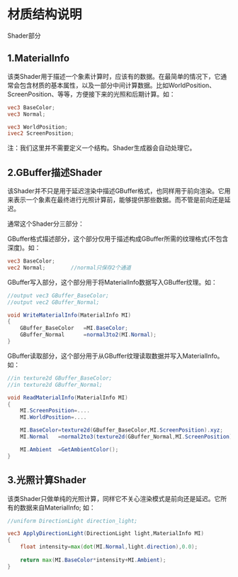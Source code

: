 # 材质结构说明

Shader部分

## 1.MaterialInfo
该类Shader用于描述一个象素计算时，应该有的数据。在最简单的情况下，它通常会包含材质的基本属性，以及一部分中间计算数据。比如WorldPosition、ScreenPosition、等等，方便接下来的光照和后期计算。如：
```glsl
vec3 BaseColor;
vec3 Normal;

vec3 WorldPosition;
ivec2 ScreenPosition;
```
注：我们这里并不需要定义一个结构。Shader生成器会自动处理它。

## 2.GBuffer描述Shader
该Shader并不只是用于延迟渲染中描述GBuffer格式，也同样用于前向渲染。它用来表示一个象素在最终进行光照计算前，能够提供那些数据。而不管是前向还是延迟。

通常这个Shader分三部分：

GBuffer格式描述部分，这个部分仅用于描述构成GBuffer所需的纹理格式(不包含深度)。如：

```glsl
vec3 BaseColor;
vec2 Normal;        //normal只保存2个通道
```

GBuffer写入部分，这个部分用于将MaterialInfo数据写入GBuffer纹理。如：

```glsl
//output vec3 GBuffer_BaseColor;
//output vec2 GBuffer_Normal;

void WriteMaterialInfo(MaterialInfo MI)
{
    GBuffer_BaseColor   =MI.BaseColor;
    GBuffer_Normal      =normal3to2(MI.Normal);
}
```

GBuffer读取部分，这个部分用于从GBuffer纹理读取数据并写入MaterialInfo。如：

```glsl
//in texture2d GBuffer_BaseColor;
//in texture2d GBuffer_Normal;

void ReadMaterialInfo(MaterialInfo MI)
{
    MI.ScreenPosition=....
    MI.WorldPosition=....

    MI.BaseColor=texture2d(GBuffer_BaseColor,MI.ScreenPosition).xyz;
    MI.Normal   =normal2to3(texture2d(GBuffer_Normal,MI.ScreenPosition).xy);

    MI.Ambient  =GetAmbientColor();
}
```

## 3.光照计算Shader
该类Shader只做单纯的光照计算，同样它不关心渲染模式是前向还是延迟。它所有的数据来自MaterialInfo; 如：
```glsl
//uniform DirectionLight direction_light;

vec3 ApplyDirectionLight(DirectionLight light,MaterialInfo MI)
{
    float intensity=max(dot(MI.Normal,light.direction),0.0);
    
    return max(MI.BaseColor*intensity+MI.Ambient);
}
```
